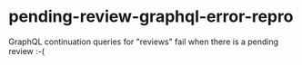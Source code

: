 # pending-review-graphql-error-repro
GraphQL continuation queries for "reviews" fail when there is a pending review :-(
